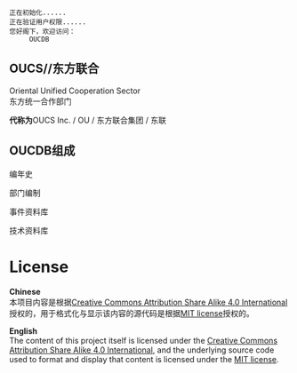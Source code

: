     正在初始化......
    正在验证用户权限......
    您好阁下，欢迎访问：
         OUCDB


## OUCS//东方联合
Oriental Unified Cooperation Sector  
东方统一合作部门

**代称为**OUCS Inc. / OU / 东方联合集团 / 东联 

## OUCDB组成

编年史

部门编制

事件资料库

技术资料库


# License

**Chinese**  
本项目内容是根据[Creative Commons Attribution Share Alike 4.0 International](https://choosealicense.com/licenses/cc-by-sa-4.0/)授权的，用于格式化与显示该内容的源代码是根据[MIT license](LICENSE.md)授权的。

**English**  
The content of this project itself is licensed under the [Creative Commons Attribution Share Alike 4.0 International](https://choosealicense.com/licenses/cc-by-sa-4.0/), and the underlying source code used to format and display that content is licensed under the [MIT license](LICENSE.md).
